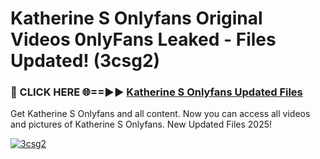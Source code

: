 # Katherine S Onlyfans Original Videos 0nlyFans Leaked - Files Updated! (3csg2)

<h3>🔴 CLICK HERE 🌐==►► <a href="https://tinyurl.com/ms9xzufz" rel="nofollow">Katherine S Onlyfans Updated Files</a></h3>

Get Katherine S Onlyfans and all content. Now you can access all videos and pictures of Katherine S Onlyfans. New Updated Files 2025!

[![3csg2](https://i.imgur.com/ppqm5kG.gif)](https://tinyurl.com/ms9xzufz)
